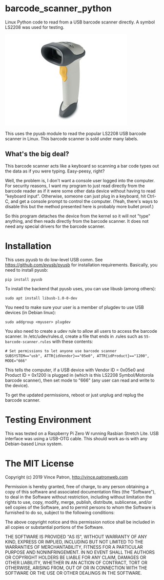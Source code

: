 # barcode_scanner_python
Linux Python code to read from a USB barcode scanner directly. A symbol LS2208 was used for testing.

![LS2208 Barcode Scanner](Symbol%20LS2208%20Barcode%20Scanner.png "Symbol LS2208 Barcode Scanner")

This uses the pyusb module to read the popular LS2208 USB barcode 
scanner in Linux. This barcode scanner is sold under many labels.

## What's the big deal?

This barcode scanner acts like a keyboard so scanning a bar code types out
the data as if you were typing. Easy-peesy, right?

Well, the problem is, I don't want a console user logged into the computer. For
security reasons, I want my program to just read directly from the barcode
reader as if it were some other data device without having to read "keyboard
input". Otherwise, someone can just plug in a keyboard, hit Ctrl-C, and get a
console prompt to control the computer. (Yeah, there's ways to disable this
but the method presented here is probably more bullet proof.)

So this program detaches the device from the kernel so it will not "type"
anything, and then reads directly from the barcode scanner. It does not
need any special drivers for the barcode scanner.

# Installation

This uses pyusb to do low-level USB comm. See 
https://github.com/pyusb/pyusb for installation requirements. Basically, 
you need to install pyusb:

    pip install pyusb

To install the backend that pyusb uses, you can use libusb (among
others):

    sudo apt install libusb-1.0-0-dev
    
You need to make sure your user is a member of plugdev to use USB 
devices (in Debian linux):

    sudo addgroup <myuser> plugdev
    
You also need to create a udev rule to allow all users to access the
barcode scanner. In /etc/udev/rules.d, create a file that ends in .rules
such as `55-barcode-scanner.rules` with these contents:

    # Set permissions to let anyone use barcode scanner
    SUBSYSTEM=="usb", ATTR{idVendor}=="05e0", ATTR{idProduct}=="1200", MODE="666"

This tells the computer, if a USB device with Vendor ID = 0x05e0 and Product ID = 0x1200 is plugged in
(which is this LS2208 Symbol/Motorola barcode scanner), then set mode to "666" (any user can read
and write to the device).

To get the updated permissions, reboot or just unplug and replug the barcode scanner.

# Testing Environment
This was tested on a Raspberry Pi Zero W running Rasbian Stretch Lite. USB interface was using a USB-OTG cable.
This should work as-is with any Debian-based Linux system.

# The MIT License

Copyright (c) 2019 Vince Patron, http://vince.patronweb.com

Permission is hereby granted, free of charge, to any person obtaining a copy
of this software and associated documentation files (the "Software"), to deal
in the Software without restriction, including without limitation the rights
to use, copy, modify, merge, publish, distribute, sublicense, and/or sell
copies of the Software, and to permit persons to whom the Software is
furnished to do so, subject to the following conditions:

The above copyright notice and this permission notice shall be included in
all copies or substantial portions of the Software.

THE SOFTWARE IS PROVIDED "AS IS", WITHOUT WARRANTY OF ANY KIND, EXPRESS OR
IMPLIED, INCLUDING BUT NOT LIMITED TO THE WARRANTIES OF MERCHANTABILITY,
FITNESS FOR A PARTICULAR PURPOSE AND NONINFRINGEMENT. IN NO EVENT SHALL THE
AUTHORS OR COPYRIGHT HOLDERS BE LIABLE FOR ANY CLAIM, DAMAGES OR OTHER
LIABILITY, WHETHER IN AN ACTION OF CONTRACT, TORT OR OTHERWISE, ARISING FROM,
OUT OF OR IN CONNECTION WITH THE SOFTWARE OR THE USE OR OTHER DEALINGS IN
THE SOFTWARE.
